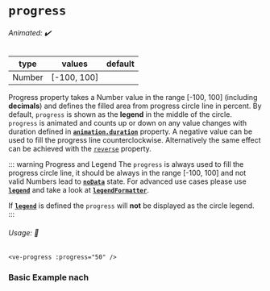 # `progress`

###### Animated: ✔️

| type    | values                                 | default |
|---------|----------------------------------------|---------|
| Number  | [-100, 100]                            |         |

Progress property takes a Number value in the range \[-100, 100] (including **decimals**) and defines the filled area 
from progress circle line in percent. By default, `progress` is shown as the **legend** in the middle of the circle. 
`progress` is animated and counts up or down on any value changes with duration defined in
**[`animation.duration`](#animation)** property. A negative value can be used to fill the progress line counterclockwise.
Alternatively the same effect can be achieved with the [`reverse`](#reverse) property.

::: warning Progress and Legend
The `progress` is always used to fill the progress circle line, it should be always in the range [-100, 100] and
not valid Numbers lead to **[`noData`](#noData)** state. For advanced use cases please use **[`legend`](#legend)** 
and take a look at **[`legendFormatter`](#legendformatter)**.

If **[`legend`](#legend)** is defined the `progress` will **not** be displayed as the circle legend.
:::

###### Usage: 📜

```vue
<ve-progress :progress="50" />
```

### Basic Example nach

<ProgressBasic/>
